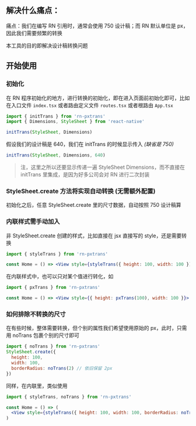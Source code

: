 ## 解决什么痛点：

痛点：我们在编写 RN 引用时，通常会使用 750 设计稿；而 RN 默认单位是 px，因此我们需要频繁的转换

本工具的目的即解决设计稿转换问题

## 开始使用

### 初始化

在 RN 程序初始化的地方，进行转换的初始化，即在进入页面前初始化即可，比如在入口文件 `index.tsx` 或者路由定义文件 `routes.tsx` 或者根路由 `App.tsx`

```js
import { initTrans } from 'rn-pxtrans'
import { Dimensions, StyleSheet } from 'react-native'

initTrans(StyleSheet, Dimensions)
```

假设我们的设计稿是 640，我们在 initTrans 的时候显示传入 *(缺省是 750)*

```js
initTrans(StyleSheet, Dimensions, 640)
```

> 注，这里之所以还要显示传递一遍 StyleSheet Dimensions，而不直接在 initTrans 里集成，是因为好多公司会对 RN 进行二次封装

### StyleSheet.create 方法将实现自动转换 (无需额外配置)

初始化之后，任意 StyleSheet.create 里的尺寸数据，自动按照 750 设计稿算

### 内联样式需手动加入

非 StyleSheet.create 创建的样式，比如直接在 jsx 直接写的 style，还是需要转换

```jsx
import { styleTrans } from 'rn-pxtrans'

const Home = () => <View style={styleTrans({ height: 100, width: 100 })}>...</View> 
```

在内联样式中，也可以只对某个值进行转化，如

```jsx
import { pxTrans } from 'rn-pxtrans'

const Home = () => <View style={{ height: pxTrans(100), width: 100 }}>...</View> 
```

### 如何排除不转换的尺寸

在有些时候，整体需要转换，但个别的属性我们希望使用原始的 px，此时，只需用 noTrans 包裹个别的尺寸即可

```js
import { noTrans } from 'rn-pxtrans'
StyleSheet.create({
  height: 100,
  width: 100,
  borderRadius: noTrans(2) // 依旧保留 2px
})
```

同样，在内联里，类似使用

```jsx
import { styleTrans, noTrans } from 'rn-pxtrans'

const Home = () => (
  <View style={styleTrans({ height: 100, width: 100, borderRadius: noTrans(2) })}>...</View>
)
```